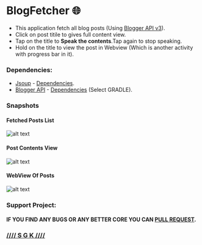 # BlogFetcher :globe_with_meridians:

* This application fetch all blog posts (Using [Blogger API v3](https://developers.google.com/blogger/)).
* Click on post titile to gives full content view.
* Tap on the title to **Speak the contents**.Tap again to stop speaking.
* Hold on the title to view the post in Webview (Which is another activity with progress bar in it).
### **Dependencies:**
* [Jsoup](https://jsoup.org) - [Dependencies](https://jsoup.org/download).
* [Blogger API](https://developers.google.com/blogger/docs/3.0/using) - [Dependencies](https://developers.google.com/blogger/docs/3.0/api-lib/java) (Select GRADLE).

### Snapshots
#### Fetched Posts List
![alt text](https://github.com/0xpulsar/BlogFetcher/raw/master/SnapShots/FetchedPosted.png)
#### Post Contents View
![alt text](https://github.com/0xpulsar/BlogFetcher/raw/master/SnapShots/PostContents.png)
#### WebView Of Posts
![alt text](https://github.com/0xpulsar/BlogFetcher/raw/master/SnapShots/Webview.png)

### **Support Project:**
#### IF YOU FIND ANY BUGS OR ANY BETTER CORE YOU CAN [PULL REQUEST](https://github.com/0xpulsar/BlogFetcher/pulls).
### [//// S G K ////](http://sgkcreations.blogspot.in)

